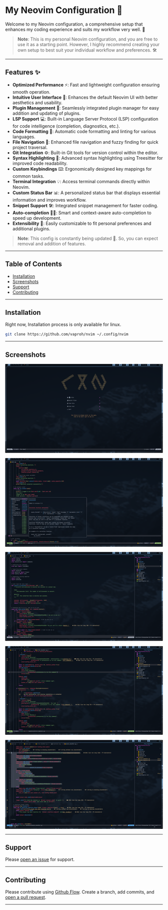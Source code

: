 # My Neovim Configuration 🌟

Welcome to my Neovim configuration, a comprehensive setup that enhances my coding experience and suits my workflow very well. 🚀

> **Note**: This is my personal Neovim configuration, and you are free to use it as a starting point. However, I highly recommend creating your own setup to best suit your individual workflow and preferences. 🛠️

---

## Features ✨

  * **Optimized Performance** ⚡: Fast and lightweight configuration ensuring smooth operation.
  * **Intuitive User Interface** 🎨: Enhances the default Neovim UI with better aesthetics and usability.
  * **Plugin Management** 🔌: Seamlessly integrated plugin manager for easy addition and updating of plugins.
  * **LSP Support** 💻: Built-in Language Server Protocol (LSP) configuration for code intelligence (completion, diagnostics, etc.).
  * **Code Formatting** 📝: Automatic code formatting and linting for various languages.
  * **File Navigation** 📁: Enhanced file navigation and fuzzy finding for quick project traversal.
  * **Git Integration** ⚙️: Built-in Git tools for version control within the editor.
  * **Syntax Highlighting** 🌈: Advanced syntax highlighting using Treesitter for improved code readability.
  * **Custom Keybindings** ⌨️: Ergonomically designed key mappings for common tasks.
  * **Terminal Integration** 💡: Access terminal commands directly within Neovim.
  * **Custom Status Bar** 📊: A personalized status bar that displays essential information and improves workflow.
  * **Snippet Support** 🛠️: Integrated snippet management for faster coding.
  * **Auto-completion** 🏃‍♂️: Smart and context-aware auto-completion to speed up development.
  * **Extensibility** 🔧: Easily customizable to fit personal preferences and additional plugins.

> **Note**: This config is constantly being updated 🔄. So, you can expect removal and addition of features.

---

## Table of Contents

- [Installation](#installation)
- [Screenshots](#screenshots)
- [Support](#support)
- [Contributing](#contributing)

---

## Installation

Right now, Installation process is only available for linux.

```sh
git clone https://github.com/vaproh/nvim ~/.config/nvim
```

---

## Screenshots

![Screenshot 1](/screenshots/2-screenshot.png)

![Screenshot 2](/screenshots/1-screenshot.png)

![Screenshot 3](/screenshots/3-screenshot.png)

![Screenshot 4](/screenshots/4-screenshot.png)

![Screenshot 5](/screenshots/5-screenshot.png)

---

## Support

Please [open an issue](https://github.com/fraction/readme-boilerplate/issues/new) for support.

---

## Contributing

Please contribute using [Github Flow](https://guides.github.com/introduction/flow/). Create a branch, add commits, and [open a pull request](https://github.com/fraction/readme-boilerplate/compare/).

---
